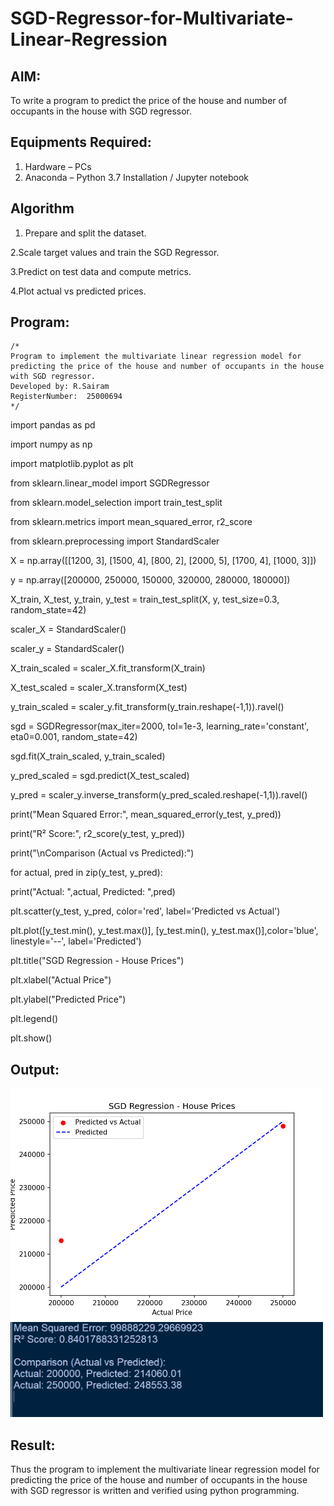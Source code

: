 # SGD-Regressor-for-Multivariate-Linear-Regression

## AIM:
To write a program to predict the price of the house and number of occupants in the house with SGD regressor.

## Equipments Required:
1. Hardware – PCs
2. Anaconda – Python 3.7 Installation / Jupyter notebook

## Algorithm
1. Prepare and split the dataset.

2.Scale target values and train the SGD Regressor.

3.Predict on test data and compute metrics.

4.Plot actual vs predicted prices.

## Program:
```
/*
Program to implement the multivariate linear regression model for predicting the price of the house and number of occupants in the house with SGD regressor.
Developed by: R.Sairam
RegisterNumber:  25000694
*/
```
import pandas as pd

import numpy as np

import matplotlib.pyplot as plt

from sklearn.linear_model import SGDRegressor

from sklearn.model_selection import train_test_split

from sklearn.metrics import mean_squared_error, r2_score

from sklearn.preprocessing import StandardScaler

X = np.array([[1200, 3], [1500, 4], [800, 2], [2000, 5], [1700, 4], [1000, 3]])

y = np.array([200000, 250000, 150000, 320000, 280000, 180000])

X_train, X_test, y_train, y_test = train_test_split(X, y, test_size=0.3, random_state=42)

scaler_X = StandardScaler()

scaler_y = StandardScaler()

X_train_scaled = scaler_X.fit_transform(X_train)

X_test_scaled = scaler_X.transform(X_test)

y_train_scaled = scaler_y.fit_transform(y_train.reshape(-1,1)).ravel()

sgd = SGDRegressor(max_iter=2000, tol=1e-3, learning_rate='constant', eta0=0.001, random_state=42)

sgd.fit(X_train_scaled, y_train_scaled)

y_pred_scaled = sgd.predict(X_test_scaled)

y_pred = scaler_y.inverse_transform(y_pred_scaled.reshape(-1,1)).ravel()

print("Mean Squared Error:", mean_squared_error(y_test, y_pred))

print("R² Score:", r2_score(y_test, y_pred))

print("\nComparison (Actual vs Predicted):")

for actual, pred in zip(y_test, y_pred):

  print("Actual: ",actual, Predicted: ",pred)

plt.scatter(y_test, y_pred, color='red', label='Predicted vs Actual')

plt.plot([y_test.min(), y_test.max()], [y_test.min(), y_test.max()],color='blue', linestyle='--', label='Predicted')

plt.title("SGD Regression - House Prices")

plt.xlabel("Actual Price")

plt.ylabel("Predicted Price")

plt.legend()

plt.show()


## Output: 
<img src="ex4 output 1.png" alt="Output" width="500">

<img src="ex4 output 2.png" alt="Output" width="500">

## Result:
Thus the program to implement the multivariate linear regression model for predicting the price of the house and number of occupants in the house with SGD regressor is written and verified using python programming.
